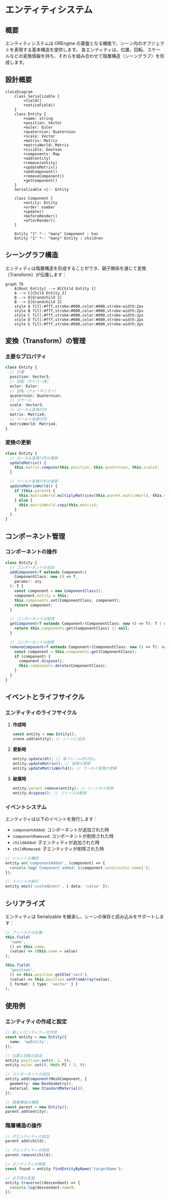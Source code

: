 # エンティティシステム

## 概要

エンティティシステムは OREngine の基盤となる機能で、シーン内のオブジェクトを表現する基本構造を提供します。
各エンティティは、位置、回転、スケールなどの変換情報を持ち、それらを組み合わせて階層構造（シーングラフ）を形成します。

## 設計概要

```mermaid
classDiagram
    class Serializable {
        +field()
        +noticeField()
    }
    class Entity {
        +name: string
        +position: Vector
        +euler: Euler
        +quaternion: Quaternion
        +scale: Vector
        +matrix: Matrix
        +matrixWorld: Matrix
        +visible: boolean
        +components: Map
        +add(entity)
        +remove(entity)
        +updateMatrix()
        +addComponent()
        +removeComponent()
        +getComponent()
    }
    Serializable <|-- Entity

    class Component {
        +entity: Entity
        +order: number
        +update()
        +beforeRender()
        +afterRender()
    }

    Entity "1" *-- "many" Component : has
    Entity "1" *-- "many" Entity : children
```

## シーングラフ構造

エンティティは階層構造を形成することができ、親子関係を通じて変換（Transform）が伝播します：

```mermaid
graph TD
    A[Root Entity] --> B[Child Entity 1]
    A --> C[Child Entity 2]
    B --> D[Grandchild 1]
    B --> E[Grandchild 2]
    style A fill:#fff,stroke:#000,color:#000,stroke-width:2px
    style B fill:#fff,stroke:#000,color:#000,stroke-width:2px
    style C fill:#fff,stroke:#000,color:#000,stroke-width:2px
    style D fill:#fff,stroke:#000,color:#000,stroke-width:2px
    style E fill:#fff,stroke:#000,color:#000,stroke-width:2px
```

## 変換（Transform）の管理

### 主要なプロパティ

```typescript
class Entity {
  // 位置
  position: Vector3;
  // 回転（オイラー角）
  euler: Euler;
  // 回転（クォータニオン）
  quaternion: Quaternion;
  // スケール
  scale: Vector3;
  // ローカル変換行列
  matrix: Matrix4;
  // ワールド変換行列
  matrixWorld: Matrix4;
}
```

### 変換の更新

```typescript
class Entity {
  // ローカル変換行列の更新
  updateMatrix() {
    this.matrix.compose(this.position, this.quaternion, this.scale);
  }

  // ワールド変換行列の更新
  updateMatrixWorld() {
    if (this.parent) {
      this.matrixWorld.multiplyMatrices(this.parent.matrixWorld, this.matrix);
    } else {
      this.matrixWorld.copy(this.matrix);
    }
  }
}
```

## コンポーネント管理

### コンポーネントの操作

```typescript
class Entity {
  // コンポーネントの追加
  addComponent<T extends Component>(
    ComponentClass: new () => T,
    params?: any
  ): T {
    const component = new ComponentClass();
    component.entity = this;
    this.components.set(ComponentClass, component);
    return component;
  }

  // コンポーネントの取得
  getComponent<T extends Component>(ComponentClass: new () => T): T | null {
    return this.components.get(ComponentClass) || null;
  }

  // コンポーネントの削除
  removeComponent<T extends Component>(ComponentClass: new () => T): void {
    const component = this.components.get(ComponentClass);
    if (component) {
      component.dispose();
      this.components.delete(ComponentClass);
    }
  }
}
```

## イベントとライフサイクル

### エンティティのライフサイクル

1. **作成時**

   ```typescript
   const entity = new Entity();
   scene.add(entity); // シーンに追加
   ```

2. **更新時**

   ```typescript
   entity.update(dt); // 毎フレーム呼び出し
   entity.updateMatrix(); // 変換の更新
   entity.updateMatrixWorld(); // ワールド変換の更新
   ```

3. **破棄時**
   ```typescript
   entity.parent.remove(entity); // シーンから削除
   entity.dispose(); // リソースの解放
   ```

### イベントシステム

エンティティは以下のイベントを発行します：

- `componentAdded`: コンポーネントが追加された時
- `componentRemoved`: コンポーネントが削除された時
- `childAdded`: 子エンティティが追加された時
- `childRemoved`: 子エンティティが削除された時

```typescript
// イベントの購読
entity.on('componentAdded', (component) => {
  console.log(`Component added: ${component.constructor.name}`);
});

// イベントの発行
entity.emit('customEvent', { data: 'value' });
```

## シリアライズ

エンティティは Serializable を継承し、シーンの保存と読み込みをサポートします：

```typescript
// フィールドの定義
this.field(
  'name',
  () => this.name,
  (value) => (this.name = value)
);

this.field(
  'position',
  () => this.position.getElm('vec3'),
  (value) => this.position.setFromArray(value),
  { format: { type: 'vector' } }
);
```

## 使用例

### エンティティの作成と設定

```typescript
// 新しいエンティティの作成
const entity = new Entity({
  name: 'myEntity',
});

// 位置と回転の設定
entity.position.set(0, 1, 0);
entity.euler.set(0, Math.PI / 2, 0);

// コンポーネントの追加
entity.addComponent(MeshComponent, {
  geometry: new BoxGeometry(),
  material: new StandardMaterial(),
});

// 階層構造の構築
const parent = new Entity();
parent.add(entity);
```

### 階層構造の操作

```typescript
// 子エンティティの追加
parent.add(child);

// 子エンティティの削除
parent.remove(child);

// エンティティの検索
const found = entity.findEntityByName('targetName');

// 全子孫の走査
entity.traverse((descendant) => {
  console.log(descendant.name);
});
```

